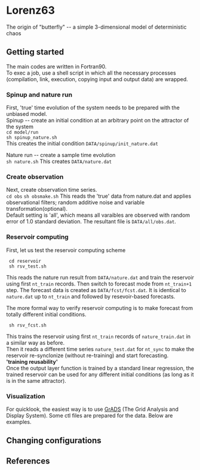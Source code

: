 # Lorenz63

The origin of "butterfly" -- a simple 3-dimensional model of deterministic chaos

## Getting started
The main codes are written in Fortran90.  
To exec a job, use a shell script in which all the necessary processes (compilation, link, execution, copying input and output data) are wrapped.  
### Spinup and nature run
First, 'true' time evolution of the system needs to be prepared with the unbiased model.  
Spinup -- create an initial condition at an arbitrary point on the attractor of the system  
`cd model/run`  
`sh spinup_nature.sh`  
This creates the initial condition `DATA/spinup/init_nature.dat`  
 
Nature run -- create a sample time evolution  
`sh nature.sh` 
This creates `DATA/nature.dat`

<!--
### Create initial conditions
LETKF needs a set of initial conditions for ensemble forecasts.  
`cd model/run` 
`sh spinup.sh`
This creates `DATA/spinup/init.dat` and `DATA/spinup/initXX.dat` 
*be sure that these may be on a different attractor from that of nature run if the model has a bias
-->

### Create observation
Next, create observation time series.     
`cd obs`
`sh obsmake.sh`
This reads the 'true' data from nature.dat and applies observational filters; random additive noise and variable transformation(optional).  
Default setting is 'all', which means all varaibles are observed with random error of 1.0 standard deviation.
The resultant file is `DATA/all/obs.dat`. 

<!--
### Data Assimilation with LETKF
Now you are ready to start a data assimilation experiment with LETKF.  
`cd letkf`  
`sh letkf.sh`  
An observation type and a letkf experiment name are specified in `letkf.sh`. By default they are `all_02` and `test`.  
The following resultaint files in a directory `DATA/all_02/test/` are  
`analmean.dat`  
`guesmean.dat`  
`anal.dat`  
`gues.dat`  
`rmse_x.dat`  
`rmse_t.dat`  
### Data Assimilation with LETKF + bias correction
modify `letkf.sh`  
- letkf_DdSM.f90  
- letkf_reg.f90  
-->

### Reservoir computing
First, let us test the reservoir computing scheme 

     cd reservoir  
     sh rsv_test.sh     

This reads the nature run result from `DATA/nature.dat` and train the reservoir using first `nt_train` records. Then switch to forecast mode from `nt_train+1` step.
The forecast data is created as `DATA/fcst/fcst.dat`. It is identical to `nature.dat` up to `nt_train` and followed by resevoir-based forecasts.

The more formal way to verify reservoir computing is to make forecast from totally different initial conditions.  

     sh rsv_fcst.sh

This trains the reservoir using first `nt_train` records of `nature_train.dat` in a similar way as before.  
Then it reads a different time series `nature_test.dat` for `nt_sync` to make the reservoir re-synclonize (without re-training) and start forecasting.  
**'training reusability'**  
Once the output layer function is trained by a standard linear regression, the trained reservoir can be used for any different initial conditions (as long as it is in the same attractor).  

### Visualization

For quicklook, the easiest way is to use [GrADS](http://cola.gmu.edu/grads/) (The Grid Analysis and Display System). Some ctl files are prepared for the data. Below are examples. 

## Changing configurations

## References

